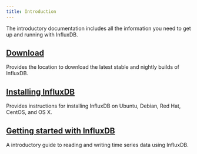```yaml
---
title: Introduction
---
```


The introductory documentation includes all the information you need to get up and running with InfluxDB.

## [Download](https://influxdata.com/downloads/#influxdb)

Provides the location to download the latest stable and nightly builds of InfluxDB.

## [Installing InfluxDB](/influxdb/v1.6/introduction/installation/)

Provides instructions for installing InfluxDB on Ubuntu, Debian, Red Hat, CentOS, and OS X.

## [Getting started with InfluxDB](/influxdb/v1.6/introduction/getting-started/)

A introductory guide to reading and writing time series data using InfluxDB.
